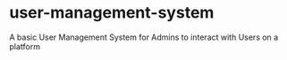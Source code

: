 # user-management-system
A basic User Management System for Admins to interact with Users on a platform
